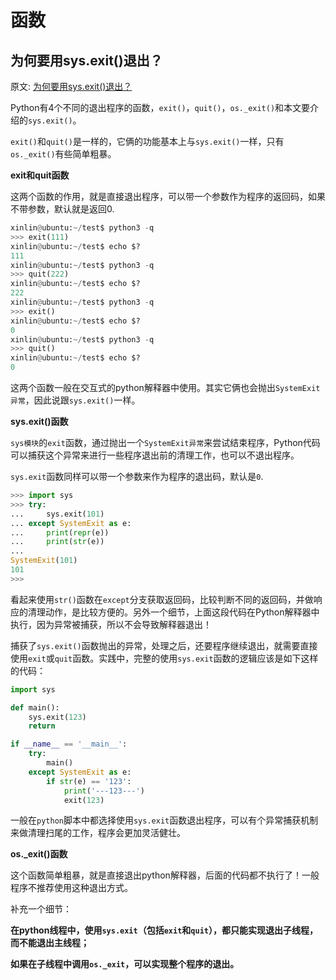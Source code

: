 # 函数

## 为何要用sys.exit()退出？

原文: [为何要用sys.exit()退出？](https://www.pynote.net/archives/1036)

Python有4个不同的退出程序的函数，`exit()`，`quit()`，`os._exit()`和本文要介绍的`sys.exit()`。

`exit()`和`quit()`是一样的，它俩的功能基本上与`sys.exit()`一样，只有`os._exit()`有些简单粗暴。

**exit和quit函数**

这两个函数的作用，就是直接退出程序，可以带一个参数作为程序的返回码，如果不带参数，默认就是返回0.

```python
xinlin@ubuntu:~/test$ python3 -q
>>> exit(111)
xinlin@ubuntu:~/test$ echo $?
111
xinlin@ubuntu:~/test$ python3 -q
>>> quit(222)
xinlin@ubuntu:~/test$ echo $?
222
xinlin@ubuntu:~/test$ python3 -q
>>> exit()
xinlin@ubuntu:~/test$ echo $?
0
xinlin@ubuntu:~/test$ python3 -q
>>> quit()
xinlin@ubuntu:~/test$ echo $?
0
```

这两个函数一般在交互式的python解释器中使用。其实它俩也会抛出`SystemExit异常`，因此说跟`sys.exit()`一样。

**sys.exit()函数**

`sys模块`的`exit`函数，通过抛出一个`SystemExit异常`来尝试结束程序，Python代码可以捕获这个异常来进行一些程序退出前的清理工作，也可以不退出程序。

`sys.exit`函数同样可以带一个参数来作为程序的退出码，默认是`0`.

```python
>>> import sys
>>> try:
...     sys.exit(101)
... except SystemExit as e:
...     print(repr(e))
...     print(str(e))
...
SystemExit(101)
101
>>>
```

看起来使用`str()`函数在`except`分支获取返回码，比较判断不同的返回码，并做响应的清理动作，是比较方便的。另外一个细节，上面这段代码在Python解释器中执行，因为异常被捕获，所以不会导致解释器退出！

捕获了`sys.exit()`函数抛出的异常，处理之后，还要程序继续退出，就需要直接使用`exit`或`quit`函数。实践中，完整的使用`sys.exit`函数的逻辑应该是如下这样的代码：

```python
import sys

def main():
    sys.exit(123)
    return

if __name__ == '__main__':
    try:
        main()
    except SystemExit as e:
        if str(e) == '123':
            print('---123---')
            exit(123)
```

一般在`python`脚本中都选择使用`sys.exit`函数退出程序，可以有个异常捕获机制来做清理扫尾的工作，程序会更加灵活健壮。

**os._exit()函数**

这个函数简单粗暴，就是直接退出python解释器，后面的代码都不执行了！一般程序不推荐使用这种退出方式。

补充一个细节：

**在python线程中，使用`sys.exit`（包括`exit`和`quit`），都只能实现退出子线程，而不能退出主线程；**

**如果在子线程中调用`os._exit`，可以实现整个程序的退出。**
